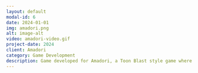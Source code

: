 ```yaml
---
layout: default
modal-id: 6
date: 2024-01-01
img: amadori.png
alt: image-alt
video: amadori-video.gif
project-date: 2024
client: Amadori
category: Game Development
description: Game developed for Amadori, a Toon Blast style game where the player must click on the screen in order to match the same tiles in order to score points. I was responsible of coding the entire game (Gameplay, UI, Backend Integration, Animations)
---
```

